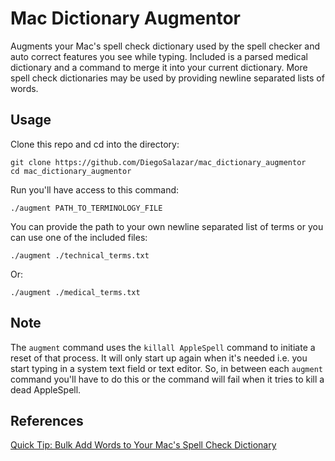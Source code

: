 # Mac Dictionary Augmentor

Augments your Mac's spell check dictionary used by the spell checker and auto correct features you see while typing. Included is a parsed medical dictionary and a command to merge it into your current dictionary. More spell check dictionaries may be used by providing newline separated lists of words.

## Usage

Clone this repo and cd into the directory:

```
git clone https://github.com/DiegoSalazar/mac_dictionary_augmentor
cd mac_dictionary_augmentor
```

Run you'll have access to this command: 

```
./augment PATH_TO_TERMINOLOGY_FILE
```

You can provide the path to your own newline separated list of terms or you can use one of the included files:

```
./augment ./technical_terms.txt
```

Or:

```
./augment ./medical_terms.txt
```

## Note

The `augment` command uses the `killall AppleSpell` command to initiate a reset of that process. It will only start up again when it's needed i.e. you start typing in a system text field or text editor. So, in between each `augment` command you'll have to do this or the command will fail when it tries to kill a dead AppleSpell.

## References

[Quick Tip: Bulk Add Words to Your Mac's Spell Check Dictionary](http://computers.tutsplus.com/tutorials/quick-tip-bulk-add-words-to-your-macs-spell-check-dictionary--mac-60820)